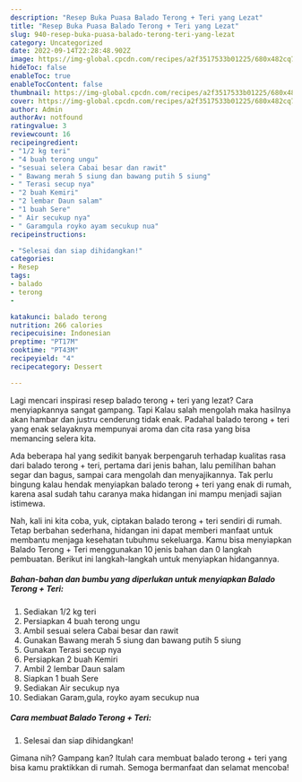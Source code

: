 ```yaml
---
description: "Resep Buka Puasa Balado Terong + Teri yang Lezat"
title: "Resep Buka Puasa Balado Terong + Teri yang Lezat"
slug: 940-resep-buka-puasa-balado-terong-teri-yang-lezat
category: Uncategorized
date: 2022-09-14T22:28:48.902Z
image: https://img-global.cpcdn.com/recipes/a2f3517533b01225/680x482cq70/balado-terong-teri-foto-resep-utama.jpg
hideToc: false
enableToc: true
enableTocContent: false
thumbnail: https://img-global.cpcdn.com/recipes/a2f3517533b01225/680x482cq70/balado-terong-teri-foto-resep-utama.jpg
cover: https://img-global.cpcdn.com/recipes/a2f3517533b01225/680x482cq70/balado-terong-teri-foto-resep-utama.jpg
author: Admin
authorAv: notfound
ratingvalue: 3
reviewcount: 16
recipeingredient:
- "1/2 kg teri"
- "4 buah terong ungu"
- "sesuai selera Cabai besar dan rawit"
- " Bawang merah 5 siung dan bawang putih 5 siung"
- " Terasi secup nya"
- "2 buah Kemiri"
- "2 lembar Daun salam"
- "1 buah Sere"
- " Air secukup nya"
- " Garamgula royko ayam secukup nua"
recipeinstructions:

- "Selesai dan siap dihidangkan!"
categories:
- Resep
tags:
- balado
- terong
- 

katakunci: balado terong  
nutrition: 266 calories
recipecuisine: Indonesian
preptime: "PT17M"
cooktime: "PT43M"
recipeyield: "4"
recipecategory: Dessert

---
```



Lagi mencari inspirasi resep balado terong + teri yang lezat? Cara menyiapkannya sangat gampang. Tapi Kalau salah mengolah maka hasilnya akan hambar dan justru cenderung tidak enak. Padahal balado terong + teri yang enak selayaknya mempunyai aroma dan cita rasa yang bisa memancing selera kita.


Ada beberapa hal yang sedikit banyak berpengaruh terhadap kualitas rasa dari balado terong + teri, pertama dari jenis bahan, lalu pemilihan bahan segar dan bagus, sampai cara mengolah dan menyajikannya. Tak perlu bingung kalau hendak menyiapkan balado terong + teri yang enak di rumah, karena asal sudah tahu caranya maka hidangan ini mampu menjadi sajian istimewa.




Nah, kali ini kita coba, yuk, ciptakan balado terong + teri sendiri di rumah. Tetap berbahan sederhana, hidangan ini dapat memberi manfaat untuk membantu menjaga kesehatan tubuhmu sekeluarga. Kamu bisa menyiapkan Balado Terong + Teri menggunakan 10 jenis bahan dan 0 langkah pembuatan. Berikut ini langkah-langkah untuk menyiapkan hidangannya.

<!--inarticleads1-->

##### Bahan-bahan dan bumbu yang diperlukan untuk menyiapkan Balado Terong + Teri:

1. Sediakan 1/2 kg teri
1. Persiapkan 4 buah terong ungu
1. Ambil sesuai selera Cabai besar dan rawit
1. Gunakan  Bawang merah 5 siung dan bawang putih 5 siung
1. Gunakan  Terasi secup nya
1. Persiapkan 2 buah Kemiri
1. Ambil 2 lembar Daun salam
1. Siapkan 1 buah Sere
1. Sediakan  Air secukup nya
1. Sediakan  Garam,gula, royko ayam secukup nua




<!--inarticleads2-->

##### Cara membuat Balado Terong + Teri:


1. Selesai dan siap dihidangkan!



Gimana nih? Gampang kan? Itulah cara membuat balado terong + teri yang bisa kamu praktikkan di rumah. Semoga bermanfaat dan selamat mencoba!
